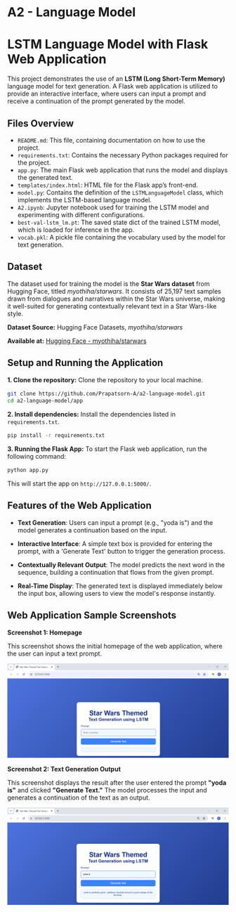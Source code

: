 # A2 - Language Model
# LSTM Language Model with Flask Web Application

This project demonstrates the use of an **LSTM (Long Short-Term Memory)** language model for text generation. A Flask web application is utilized to provide an interactive interface, where users can input a prompt and receive a continuation of the prompt generated by the model.

## Files Overview

- `README.md`: This file, containing documentation on how to use the project.
- `requirements.txt`: Contains the necessary Python packages required for the project.
- `app.py`: The main Flask web application that runs the model and displays the generated text.
- `templates/index.html`: HTML file for the Flask app’s front-end.
- `model.py`: Contains the definition of the `LSTMLanguageModel` class, which implements the LSTM-based language model.
- `A2.ipynb`: Jupyter notebook used for training the LSTM model and experimenting with different configurations.
- `best-val-lstm_lm.pt`: The saved state dict of the trained LSTM model, which is loaded for inference in the app.
- `vocab.pkl`: A pickle file containing the vocabulary used by the model for text generation.

## Dataset
The dataset used for training the model is the **Star Wars dataset** from Hugging Face, titled *myothiha/starwars*. It consists of 25,197 text samples drawn from dialogues and narratives within the Star Wars universe, making it well-suited for generating contextually relevant text in a Star Wars-like style.

**Dataset Source:** Hugging Face Datasets, *myothiha/starwars*

**Available at:** [Hugging Face - myothiha/starwars](https://huggingface.co/datasets/myothiha/starwars)

## Setup and Running the Application

**1. Clone the repository:** 
Clone the repository to your local machine.
```bash
git clone https://github.com/Prapatsorn-A/a2-language-model.git
cd a2-language-model/app
```

**2. Install dependencies:** 
Install the dependencies listed in `requirements.txt`.
```bash
pip install -r requirements.txt
```

**3. Running the Flask App:**
To start the Flask web application, run the following command:
```bash
python app.py
```
This will start the app on `http://127.0.0.1:5000/`.

## Features of the Web Application
- **Text Generation**: Users can input a prompt (e.g., "yoda is") and the model generates a continuation based on the input.
  
- **Interactive Interface**: A simple text box is provided for entering the prompt, with a 'Generate Text' button to trigger the generation process.

- **Contextually Relevant Output**: The model predicts the next word in the sequence, building a continuation that flows from the given prompt.
  
- **Real-Time Display**: The generated text is displayed immediately below the input box, allowing users to view the model's response instantly.

## Web Application Sample Screenshots

**Screenshot 1: Homepage**

This screenshot shows the initial homepage of the web application, where the user can input a text prompt.

![Homepage](images/homepage.png)

**Screenshot 2: Text Generation Output**

This screenshot displays the result after the user entered the prompt **"yoda is"** and clicked **"Generate Text."** The model processes the input and generates a continuation of the text as an output.

![Sample Prompt](images/sample-prompt.png)